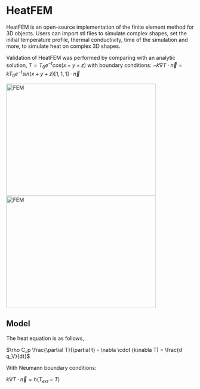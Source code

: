 # HeatFEM
HeatFEM is an open-source implementation of the finite element method for 3D objects. Users can import stl files to simulate complex shapes, set the initial temperature profile, thermal conductivity, time of the simulation and more, to simulate heat on complex 3D shapes.

Validation of HeatFEM was performed by comparing with an analytic solution,
$T = T_0 e^{-t} cos(x+y+z)$
with boundary conditions:
$-k\nabla T \cdot \vec{n} = kT_0 e^{-t}sin(x+y+z) [1,1,1]\cdot \vec{n}$



<img src="https://github.com/user-attachments/assets/824870fa-2b5a-4a0b-a339-ce0ca52be7b5" alt="FEM" width="400" height="300"/>
<img src="https://github.com/user-attachments/assets/ea17495c-0b04-423d-8281-8de3214d2ae9" alt="FEM" width="400" height="300"/>

## Model
The heat equation is as follows,

$\rho C_p \frac{\partial T}{\partial t} - \nabla \cdot (k\nabla T) = \frac{d q_V}{dt}$

With Neumann boundary conditions: 

$k\nabla T \cdot \vec{n} = h\left(T_{ext}-T\right)$
